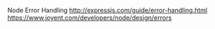 Node Error Handling
	http://expressjs.com/guide/error-handling.html
	https://www.joyent.com/developers/node/design/errors